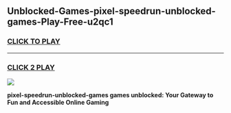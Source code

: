 
## Unblocked-Games-pixel-speedrun-unblocked-games-Play-Free-u2qc1
<h3>
<a href="https://premium76.site?title=pixel-speedrun-unblocked-games&ref=18A1">CLICK TO PLAY</a></h3>
<hr>

<h3>
<a href="https://premium76.site?title=pixel-speedrun-unblocked-games&ref=18A1">CLICK 2 PLAY</a>
  
</h3>

<a href="https://premium76.site?title=pixel-speedrun-unblocked-games&ref=18A1"><img src="https://clearcache.store/games.png"></a>


**pixel-speedrun-unblocked-games games unblocked: Your Gateway to Fun and Accessible Online Gaming**
